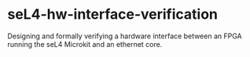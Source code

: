 # seL4-hw-interface-verification
Designing and formally verifying a hardware interface between an FPGA running the seL4 Microkit and an ethernet core.
